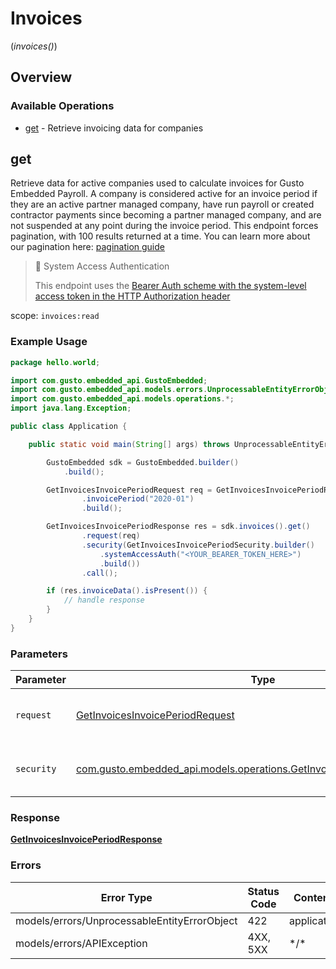 # Invoices
(*invoices()*)

## Overview

### Available Operations

* [get](#get) - Retrieve invoicing data for companies

## get

Retrieve data for active companies used to calculate invoices for Gusto Embedded Payroll. A company is considered active for an invoice period if they are an active partner managed company, have run payroll or created contractor payments since becoming a partner managed company, and are not suspended at any point during the invoice period.  This endpoint forces pagination, with 100 results returned at a time. You can learn more about our pagination here: [pagination guide](https://docs.gusto.com/embedded-payroll/docs/pagination) 

> 📘 System Access Authentication
>
> This endpoint uses the [Bearer Auth scheme with the system-level access token in the HTTP Authorization header](https://docs.gusto.com/embedded-payroll/docs/system-access)

scope: `invoices:read`

### Example Usage

```java
package hello.world;

import com.gusto.embedded_api.GustoEmbedded;
import com.gusto.embedded_api.models.errors.UnprocessableEntityErrorObject;
import com.gusto.embedded_api.models.operations.*;
import java.lang.Exception;

public class Application {

    public static void main(String[] args) throws UnprocessableEntityErrorObject, Exception {

        GustoEmbedded sdk = GustoEmbedded.builder()
            .build();

        GetInvoicesInvoicePeriodRequest req = GetInvoicesInvoicePeriodRequest.builder()
                .invoicePeriod("2020-01")
                .build();

        GetInvoicesInvoicePeriodResponse res = sdk.invoices().get()
                .request(req)
                .security(GetInvoicesInvoicePeriodSecurity.builder()
                    .systemAccessAuth("<YOUR_BEARER_TOKEN_HERE>")
                    .build())
                .call();

        if (res.invoiceData().isPresent()) {
            // handle response
        }
    }
}
```

### Parameters

| Parameter                                                                                                                                | Type                                                                                                                                     | Required                                                                                                                                 | Description                                                                                                                              |
| ---------------------------------------------------------------------------------------------------------------------------------------- | ---------------------------------------------------------------------------------------------------------------------------------------- | ---------------------------------------------------------------------------------------------------------------------------------------- | ---------------------------------------------------------------------------------------------------------------------------------------- |
| `request`                                                                                                                                | [GetInvoicesInvoicePeriodRequest](../../models/operations/GetInvoicesInvoicePeriodRequest.md)                                            | :heavy_check_mark:                                                                                                                       | The request object to use for the request.                                                                                               |
| `security`                                                                                                                               | [com.gusto.embedded_api.models.operations.GetInvoicesInvoicePeriodSecurity](../../models/operations/GetInvoicesInvoicePeriodSecurity.md) | :heavy_check_mark:                                                                                                                       | The security requirements to use for the request.                                                                                        |

### Response

**[GetInvoicesInvoicePeriodResponse](../../models/operations/GetInvoicesInvoicePeriodResponse.md)**

### Errors

| Error Type                                   | Status Code                                  | Content Type                                 |
| -------------------------------------------- | -------------------------------------------- | -------------------------------------------- |
| models/errors/UnprocessableEntityErrorObject | 422                                          | application/json                             |
| models/errors/APIException                   | 4XX, 5XX                                     | \*/\*                                        |